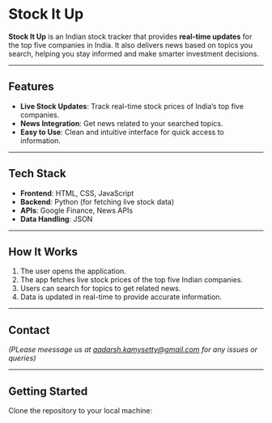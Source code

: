 # Stock It Up

**Stock It Up** is an Indian stock tracker that provides **real-time updates** for the top five companies in India. It also delivers news based on topics you search, helping you stay informed and make smarter investment decisions.  

---

## Features

- **Live Stock Updates**: Track real-time stock prices of India’s top five companies.  
- **News Integration**: Get news related to your searched topics.  
- **Easy to Use**: Clean and intuitive interface for quick access to information.  

---

## Tech Stack

- **Frontend**: HTML, CSS, JavaScript  
- **Backend**: Python (for fetching live stock data)  
- **APIs**: Google Finance, News APIs  
- **Data Handling**: JSON  

---

## How It Works

1. The user opens the application.  
2. The app fetches live stock prices of the top five Indian companies.  
3. Users can search for topics to get related news.  
4. Data is updated in real-time to provide accurate information.  

---

## Contact

*(PLease meessage us at aadarsh.kamysetty@gmail.com for any issues or queries)*

---

## Getting Started

Clone the repository to your local machine:
